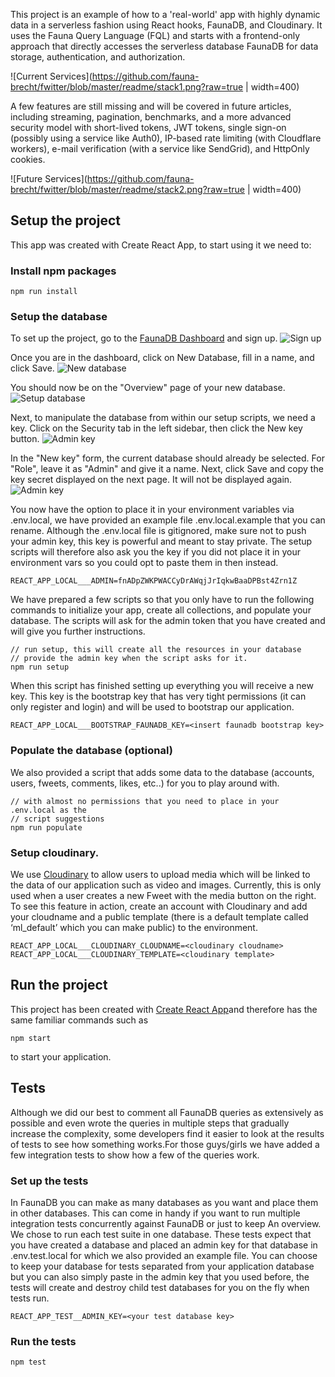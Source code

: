 This project is an example of how to a 'real-world' app with highly dynamic data in a serverless fashion using React hooks, FaunaDB, and Cloudinary. It uses the Fauna Query Language (FQL) and starts with a frontend-only approach that directly accesses the serverless database FaunaDB for data storage, authentication, and authorization. 

![Current Services](https://github.com/fauna-brecht/fwitter/blob/master/readme/stack1.png?raw=true | width=400)

A few features are still missing and will be covered in future articles, including streaming, pagination, benchmarks, and a more advanced security model with short-lived tokens, JWT tokens, single sign-on (possibly using a service like Auth0), IP-based rate limiting (with Cloudflare workers), e-mail verification (with a service like SendGrid), and HttpOnly cookies.

![Future Services](https://github.com/fauna-brecht/fwitter/blob/master/readme/stack2.png?raw=true | width=400)


## Setup the project
This app was created with Create React App, to start using it we need to: 

### Install npm packages
`npm run install`

### Setup the database

To set up the project, go to the [FaunaDB Dashboard](https://https://dashboard.fauna.com/) and sign up. 
![Sign up](link-to-image)

Once you are in the dashboard, click on New Database, fill in a name, and click Save. 
![New database](link-to-image)

You should now be on the "Overview" page of your new database. 
![Setup database](link-to-image)

Next, to manipulate the database from within our setup scripts, we need a key. Click on the Security tab in the left sidebar, then click the New key button. 
![Admin key](link-to-image)

In the "New key" form, the current database should already be selected. For "Role", leave it as "Admin" and give it a name. Next, click Save and copy the key secret displayed on the next page. It will not be displayed again.
![Admin key](link-to-image)

You now have the option to place it in your environment variables via .env.local, we have provided an example file .env.local.example that you can rename. Although the .env.local file is gitignored, make sure not to push your admin key, this key is powerful and meant to stay private. The setup scripts will therefore also ask you the key if you did not place it in your environment vars so you could opt to paste them in then instead.

```
REACT_APP_LOCAL___ADMIN=fnADpZWKPWACCyDrAWqjJrIqkwBaaDPBst4Zrn1Z
```

We have prepared a few scripts so that you only have to run the following commands to initialize your app, create all collections, and populate your database. The scripts will ask for the admin token that you have created and will give you further instructions.  
```
// run setup, this will create all the resources in your database
// provide the admin key when the script asks for it. 
npm run setup
```
When this script has finished setting up everything you will receive a new key. This key is the bootstrap key that has very tight permissions (it can only register and login) and will be used to bootstrap our application. 
```
REACT_APP_LOCAL___BOOTSTRAP_FAUNADB_KEY=<insert faunadb bootstrap key>
```

### Populate the database (optional)
We also provided a script that adds some data to the database (accounts, users, fweets, comments, likes, etc..) for you to play around with. 
```
// with almost no permissions that you need to place in your .env.local as the
// script suggestions
npm run populate
```

### Setup cloudinary. 

We use [Cloudinary](https://cloudinary.com/) to allow users to upload media which will be linked to the data of our application such as video and images. Currently, this is only used when a user creates a new Fweet with the media button on the right. To see this feature in action, create an account with Cloudinary and add your cloudname and a public template (there is a default template called ‘ml_default’ which you can make public) to the environment. 
```
REACT_APP_LOCAL___CLOUDINARY_CLOUDNAME=<cloudinary cloudname>
REACT_APP_LOCAL___CLOUDINARY_TEMPLATE=<cloudinary template>
```

## Run the project
This project has been created with [Create React App](https://reactjs.org/docs/create-a-new-react-app.html#create-react-app)and therefore has the same familiar commands such as 

`npm start`

to start your application. 

## Tests
Although we did our best to comment all FaunaDB queries as extensively as possible and even wrote the queries in multiple steps that gradually increase the complexity, some developers find it easier to look at the results of tests to see how something works.For those guys/girls we have added a few integration tests to show how a few of the queries work. 

### Set up the tests
In FaunaDB you can make as many databases as you want and place them in other databases.
This can come in handy if you want to run multiple integration tests concurrently against FaunaDB or just to keep
An overview. We chose to run each test suite in one database. These tests expect that you have created a database and placed an admin key for that database in .env.test.local for which we also provided an example file. You can choose to keep your database for tests separated from your application database but you can also simply paste in the admin key that you used before, the tests will create and destroy child test databases for you on the fly when tests run.
```
REACT_APP_TEST__ADMIN_KEY=<your test database key>
```

### Run the tests
`npm test`
